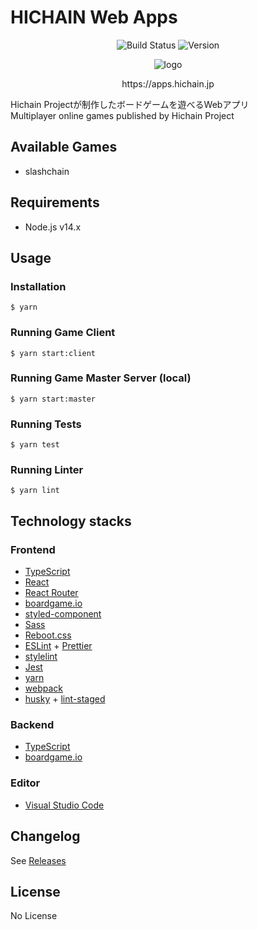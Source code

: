 # HICHAIN Web Apps

<p align="center">
  <img src="https://img.shields.io/github/workflow/status/hichain/web_apps/Node.js%20CI?style=flat-square" alt="Build Status"/>
  <img src="https://img.shields.io/github/v/release/hichain/web_apps?style=flat-square" alt="Version"/>
</p>

<p align="center">
  <img src="https://github.com/hichain/web_apps/blob/master/public/og_image.png?raw=true" alt="logo" />
</p>

<p align="center">
  https://apps.hichain.jp
</p>

Hichain Projectが制作したボードゲームを遊べるWebアプリ  
Multiplayer online games published by Hichain Project

## Available Games

- slashchain

## Requirements

- Node.js v14.x

## Usage

### Installation

```
$ yarn
```

### Running Game Client

```
$ yarn start:client
```

### Running Game Master Server (local)

```
$ yarn start:master
```

### Running Tests

```
$ yarn test
```

### Running Linter

```
$ yarn lint
```

## Technology stacks

### Frontend

- [TypeScript](https://www.typescriptlang.org/)
- [React](https://reactjs.org/)
- [React Router](https://reacttraining.com/react-router/)
- [boardgame.io](https://github.com/boardgameio/boardgame.io)
- [styled-component](https://styled-components.com/)
- [Sass](https://sass-lang.com/)
- [Reboot.css](https://github.com/twbs/bootstrap/releases/tag/v4.6.0)
- [ESLint](https://eslint.org/) + [Prettier](https://prettier.io/)
- [stylelint](https://stylelint.io/)
- [Jest](https://jestjs.io/)
- [yarn](https://yarnpkg.com)
- [webpack](https://webpack.js.org/)
- [husky](https://github.com/typicode/husky) + [lint-staged](https://github.com/okonet/lint-staged)

### Backend

- [TypeScript](https://www.typescriptlang.org/)
- [boardgame.io](https://github.com/boardgameio/boardgame.io)

### Editor

- [Visual Studio Code](https://code.visualstudio.com/)

## Changelog

See [Releases](https://github.com/hichain/web_apps/releases)

## License

No License
